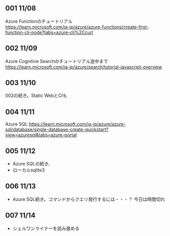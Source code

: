 ## 001 11/08
Azure Functionのチュートリアル  
https://learn.microsoft.com/ja-jp/azure/azure-functions/create-first-function-cli-node?tabs=azure-cli%2Ccurl

## 002 11/09
Azure Cognitive Searchのチュートリアル途中まで
https://learn.microsoft.com/ja-jp/azure/search/tutorial-javascript-overview

## 003 11/10
002の続き。Static WebとCIも

## 004 11/11
Azure SQL
https://learn.microsoft.com/ja-jp/azure/azure-sql/database/single-database-create-quickstart?view=azuresql&tabs=azure-portal

## 005 11/12
* Azure SQLの続き、
* ローカルsqlite3

## 006 11/13
* Azure SQL続き。コマンドからクエリ発行するには・・・？
今日は時間切れ

## 007 11/14
* シェルワンライナーを読み進める

